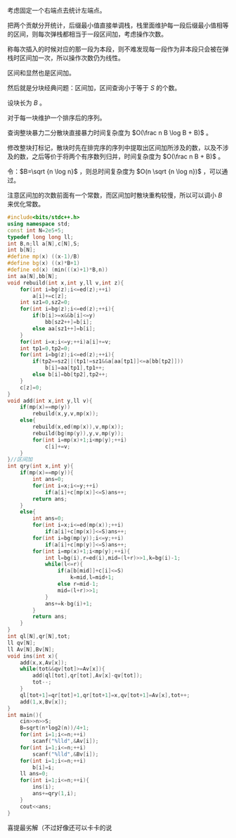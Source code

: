考虑固定一个右端点去统计左端点。

把两个贡献分开统计，后缀最小值直接单调栈，栈里面维护每一段后缀最小值相等的区间，则每次弹栈都相当于一段区间加，考虑操作次数。

称每次插入的时候对应的那一段为本段，则不难发现每一段作为非本段只会被在弹栈时区间加一次，所以操作次数仍为线性。

区间和显然也是区间加。

然后就是分块经典问题：区间加，区间查询小于等于 $S$ 的个数。

设块长为 $B$ 。

对于每一块维护一个排序后的序列。

查询整块暴力二分散块直接暴力时间复杂度为 $O(\frac n B \log B + B)$ 。

修改整块打标记，散块时先在排完序的序列中提取出区间加所涉及的数，以及不涉及的数，之后等价于将两个有序数列归并，时间复杂度为 $O(\frac n B + B)$ 。

令：$B=\sqrt {n \log n}$ ，则总时间复杂度为 $O(n \sqrt {n \log n})$ ，可以通过。

注意区间加的次数前面有一个常数，而区间加时散块重构较慢，所以可以调小 $B$ 来优化常数。

```cpp
#include<bits/stdc++.h>
using namespace std;
const int N=2e5+5;
typedef long long ll;
int B,n;ll a[N],c[N],S;
int b[N];
#define mp(x) ((x-1)/B)
#define bg(x) ((x)*B+1)
#define ed(x) (min(((x)+1)*B,n))
int aa[N],bb[N];
void rebuild(int x,int y,ll v,int z){
	for(int i=bg(z);i<=ed(z);++i)
		a[i]+=c[z];
	int sz1=0,sz2=0;
	for(int i=bg(z);i<=ed(z);++i){
		if(b[i]>=x&&b[i]<=y)
			bb[sz2++]=b[i];
		else aa[sz1++]=b[i];
	}
	for(int i=x;i<=y;++i)a[i]+=v;
	int tp1=0,tp2=0;
	for(int i=bg(z);i<=ed(z);++i){
		if(tp2==sz2||(tp1!=sz1&&a[aa[tp1]]<=a[bb[tp2]]))
			b[i]=aa[tp1],tp1++;
		else b[i]=bb[tp2],tp2++;
	}
	c[z]=0;
}
void add(int x,int y,ll v){
	if(mp(x)==mp(y))
		rebuild(x,y,v,mp(x));
	else{
		rebuild(x,ed(mp(x)),v,mp(x));
		rebuild(bg(mp(y)),y,v,mp(y));
		for(int i=mp(x)+1;i<mp(y);++i)
			c[i]+=v;
	}
}//区间加
int qry(int x,int y){
	if(mp(x)==mp(y)){
		int ans=0;
		for(int i=x;i<=y;++i)
			if(a[i]+c[mp(x)]<=S)ans++;
		return ans;
	}
	else{
		int ans=0;
		for(int i=x;i<=ed(mp(x));++i)
			if(a[i]+c[mp(x)]<=S)ans++;
		for(int i=bg(mp(y));i<=y;++i)
			if(a[i]+c[mp(y)]<=S)ans++;
		for(int i=mp(x)+1;i<mp(y);++i){
			int l=bg(i),r=ed(i),mid=(l+r)>>1,k=bg(i)-1;
			while(l<=r){
				if(a[b[mid]]+c[i]<=S)
					k=mid,l=mid+1;
				else r=mid-1;
				mid=(l+r)>>1;
			}
			ans+=k-bg(i)+1;
		}
		return ans;
	}
}
int ql[N],qr[N],tot;
ll qv[N];
ll Av[N],Bv[N];
void ins(int x){
	add(x,x,Av[x]);
	while(tot&&qv[tot]>=Av[x]){
		add(ql[tot],qr[tot],Av[x]-qv[tot]);
		tot--;
	}
	ql[tot+1]=qr[tot]+1,qr[tot+1]=x,qv[tot+1]=Av[x],tot++;
	add(1,x,Bv[x]);
}
int main(){
	cin>>n>>S;
	B=sqrt(n*log2(n))/4+1;
	for(int i=1;i<=n;++i)
		scanf("%lld",&Av[i]);
	for(int i=1;i<=n;++i)
		scanf("%lld",&Bv[i]);
	for(int i=1;i<=n;++i)
		b[i]=i;
	ll ans=0;
	for(int i=1;i<=n;++i){
		ins(i);
		ans+=qry(1,i);
	}
	cout<<ans;
}
```

喜提最劣解（不过好像还可以卡卡的说